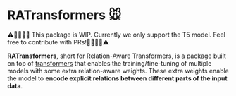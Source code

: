 # RATransformers 🐭

⚠👷‍♀👷‍♂  This package is WIP. Currently we only support the T5 model. Feel free to contribute with PRs!️👷‍♂👷‍♀⚠

**RATransformers**, short for Relation-Aware Transformers, is a package built on top of [transformers](https://github.com/huggingface/transformers)
that enables the training/fine-tuning of multiple models with some extra relation-aware weights. 
These extra weights enable the model to **encode explicit relations between different parts of the input data**.  
